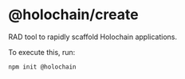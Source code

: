 # @holochain/create

RAD tool to rapidly scaffold Holochain applications.

To execute this, run:

```bash
npm init @holochain
```